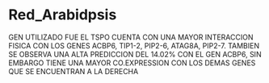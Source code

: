 # Red_Arabidpsis
GEN UTILIZADO FUE EL TSPO CUENTA CON UNA MAYOR INTERACCION FISICA CON LOS GENES ACBP6, TIP1-2, PIP2-6, ATAG8A, PIP2-7. TAMBIEN SE OBSERVA UNA ALTA PREDICCION DEL 14.02% CON EL GEN ACBP6, SIN EMBARGO TIENE UNA MAYOR CO.EXPRESSION CON LOS DEMAS GENES QUE SE ENCUENTRAN A LA DERECHA
